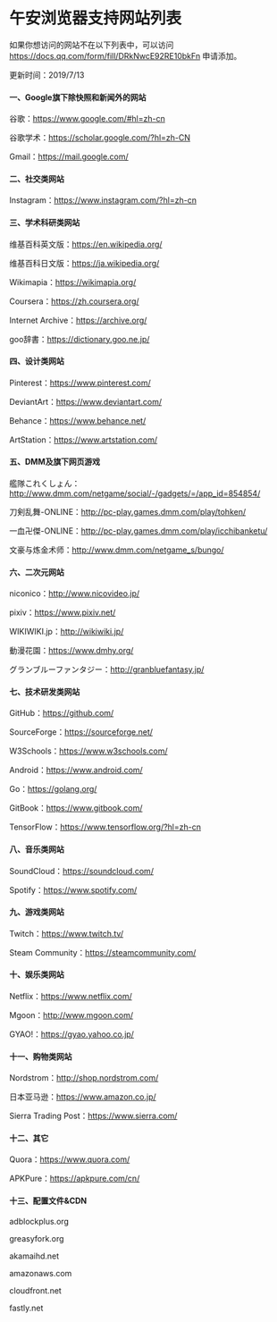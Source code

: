 # 午安浏览器支持网站列表

如果你想访问的网站不在以下列表中，可以访问 https://docs.qq.com/form/fill/DRkNwcE92RE10bkFn 申请添加。

更新时间：2019/7/13

#### 一、Google旗下除快照和新闻外的网站

谷歌：https://www.google.com/#hl=zh-cn

谷歌学术：https://scholar.google.com/?hl=zh-CN

Gmail：https://mail.google.com/

#### 二、社交类网站

Instagram：https://www.instagram.com/?hl=zh-cn

#### 三、学术科研类网站

维基百科英文版：https://en.wikipedia.org/

维基百科日文版：https://ja.wikipedia.org/

Wikimapia：https://wikimapia.org/

Coursera：https://zh.coursera.org/

Internet Archive：https://archive.org/

goo辞書：https://dictionary.goo.ne.jp/

#### 四、设计类网站

Pinterest：https://www.pinterest.com/ 

DeviantArt：https://www.deviantart.com/

Behance：https://www.behance.net/

ArtStation：https://www.artstation.com/

#### 五、DMM及旗下网页游戏

艦隊これくしょん：http://www.dmm.com/netgame/social/-/gadgets/=/app_id=854854/

刀剣乱舞-ONLINE：http://pc-play.games.dmm.com/play/tohken/

一血卍傑-ONLINE：http://pc-play.games.dmm.com/play/icchibanketu/

文豪与炼金术师：http://www.dmm.com/netgame_s/bungo/

#### 六、二次元网站

niconico：http://www.nicovideo.jp/

pixiv：https://www.pixiv.net/

WIKIWIKI.jp：http://wikiwiki.jp/

動漫花園：https://www.dmhy.org/

グランブルーファンタジー：http://granbluefantasy.jp/

#### 七、技术研发类网站

GitHub：https://github.com/

SourceForge：https://sourceforge.net/

W3Schools：https://www.w3schools.com/

Android：https://www.android.com/

Go：https://golang.org/

GitBook：https://www.gitbook.com/

TensorFlow：https://www.tensorflow.org/?hl=zh-cn

#### 八、音乐类网站

SoundCloud：https://soundcloud.com/

Spotify：https://www.spotify.com/

#### 九、游戏类网站

Twitch：https://www.twitch.tv/

Steam Community：https://steamcommunity.com/

#### 十、娱乐类网站

Netflix：https://www.netflix.com/

Mgoon：http://www.mgoon.com/

GYAO!：https://gyao.yahoo.co.jp/

#### 十一、购物类网站

Nordstrom：http://shop.nordstrom.com/

日本亚马逊：https://www.amazon.co.jp/

Sierra Trading Post：https://www.sierra.com/

#### 十二、其它

Quora：https://www.quora.com/

APKPure：https://apkpure.com/cn/

#### 十三、配置文件&CDN

adblockplus.org

greasyfork.org

akamaihd.net

amazonaws.com

cloudfront.net

fastly.net
